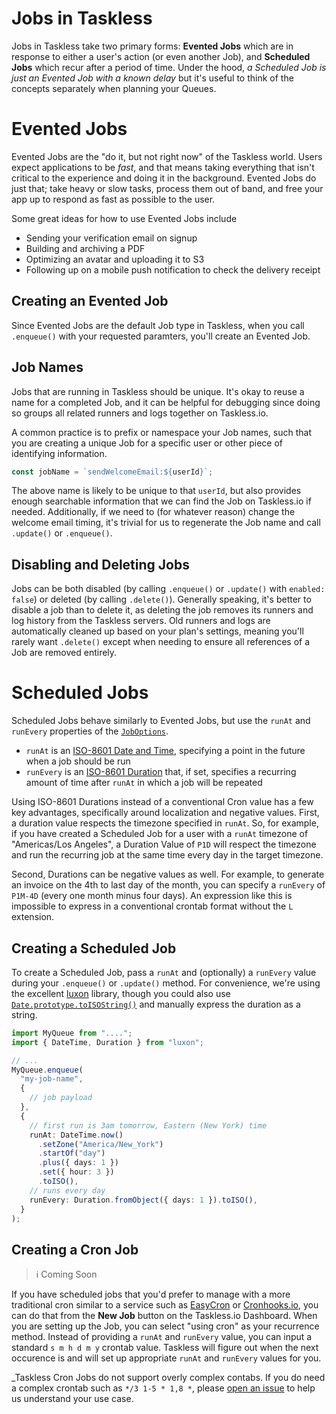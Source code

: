 # Jobs in Taskless

Jobs in Taskless take two primary forms: **Evented Jobs** which are in response to either a user's action (or even another Job), and **Scheduled Jobs** which recur after a period of time. Under the hood, _a Scheduled Job is just an Evented Job with a known delay_ but it's useful to think of the concepts separately when planning your Queues.

# Evented Jobs

Evented Jobs are the "do it, but not right now" of the Taskless world. Users expect applications to be _fast_, and that means taking everything that isn't critical to the experience and doing it in the background. Evented Jobs do just that; take heavy or slow tasks, process them out of band, and free your app up to respond as fast as possible to the user.

Some great ideas for how to use Evented Jobs include

- Sending your verification email on signup
- Building and archiving a PDF
- Optimizing an avatar and uploading it to S3
- Following up on a mobile push notification to check the delivery receipt

## Creating an Evented Job

Since Evented Jobs are the default Job type in Taskless, when you call `.enqueue()` with your requested paramters, you'll create an Evented Job.

## Job Names

Jobs that are running in Taskless should be unique. It's okay to reuse a name for a completed Job, and it can be helpful for debugging since doing so groups all related runners and logs together on Taskless.io.

A common practice is to prefix or namespace your Job names, such that you are creating a unique Job for a specific user or other piece of identifying information.

```ts
const jobName = `sendWelcomeEmail:${userId}`;
```

The above name is likely to be unique to that `userId`, but also provides enough searchable information that we can find the Job on Taskless.io if needed. Additionally, if we need to (for whatever reason) change the welcome email timing, it's trivial for us to regenerate the Job name and call `.update()` or `.enqueue()`.

## Disabling and Deleting Jobs

Jobs can be both disabled (by calling `.enqueue()` or `.update()` with `enabled: false`) or deleted (by calling `.delete()`). Generally speaking, it's better to disable a job than to delete it, as deleting the job removes its runners and log history from the Taskless servers. Old runners and logs are automatically cleaned up based on your plan's settings, meaning you'll rarely want `.delete()` except when needing to ensure all references of a Job are removed entirely.

# Scheduled Jobs

Scheduled Jobs behave similarly to Evented Jobs, but use the `runAt` and `runEvery` properties of the [`JobOptions`](/docs/api/queue.md#job-options).

- `runAt` is an [ISO-8601 Date and Time](https://en.wikipedia.org/wiki/ISO_8601), specifying a point in the future when a job should be run
- `runEvery` is an [ISO-8601 Duration](https://en.wikipedia.org/wiki/ISO_8601#Durations) that, if set, specifies a recurring amount of time after `runAt` in which a job will be repeated

Using ISO-8601 Durations instead of a conventional Cron value has a few key advantages, specifically around localization and negative values. First, a duration value respects the timezone specified in `runAt`. So, for example, if you have created a Scheduled Job for a user with a `runAt` timezone of "Americas/Los Angeles", a Duration Value of `P1D` will respect the timezone and run the recurring job at the same time every day in the target timezone.

Second, Durations can be negative values as well. For example, to generate an invoice on the 4th to last day of the month, you can specify a `runEvery` of `P1M-4D` (every one month minus four days). An expression like this is impossible to express in a conventional crontab format without the `L` extension.

## Creating a Scheduled Job

To create a Scheduled Job, pass a `runAt` and (optionally) a `runEvery` value during your `.enqueue()` or `.update()` method. For convenience, we're using the excellent [luxon](https://www.npmjs.com/package/luxon) library, though you could also use [`Date.prototype.toISOString()`](https://developer.mozilla.org/en-US/docs/Web/JavaScript/Reference/Global_Objects/Date/toISOString) and manually express the duration as a string.

```ts
import MyQueue from "....";
import { DateTime, Duration } from "luxon";

// ...
MyQueue.enqueue(
  "my-job-name",
  {
    // job payload
  },
  {
    // first run is 3am tomorrow, Eastern (New York) time
    runAt: DateTime.now()
      .setZone("America/New_York")
      .startOf("day")
      .plus({ days: 1 })
      .set({ hour: 3 })
      .toISO(),
    // runs every day
    runEvery: Duration.fromObject({ days: 1 }).toISO(),
  }
);
```

## Creating a Cron Job

> :information_source: Coming Soon

If you have scheduled jobs that you'd prefer to manage with a more traditional cron similar to a service such as [EasyCron](https://www.easycron.com/) or [Cronhooks.io](https://cronhooks.io/), you can do that from the **New Job** button on the Taskless.io Dashboard. When you are setting up the Job, you can select "using cron" as your recurrence method. Instead of providing a `runAt` and `runEvery` value, you can input a standard `s m h d m y` crontab value. Taskless will figure out when the next occurence is and will set up appropriate `runAt` and `runEvery` values for you.

\_Taskless Cron Jobs do not support overly complex contabs. If you do need a complex crontab such as `*/3 1-5 * 1,8 *`, please [open an issue](https://github.com/taskless/taskless/issues/new/choose) to help us understand your use case.
